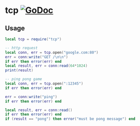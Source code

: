 # tcp [![GoDoc](https://godoc.org/github.com/venerasf/go-lua-libs/tcp?status.svg)](https://godoc.org/github.com/venerasf/go-lua-libs/tcp)

## Usage

```lua
local tcp = require("tcp")

-- http request
local conn, err = tcp.open("google.com:80")
err = conn:write("GET /\n\n")
if err then error(err) end
local result, err = conn:read(64*1024)
print(result)

-- ping pong game
local conn, err = tcp.open(":12345")
if err then error(err) end

err = conn:write("ping")
if err then error(err) end

local result, err = conn:read()
if err then error(err) end
if (result == "pong") then error("must be pong message") end
```

